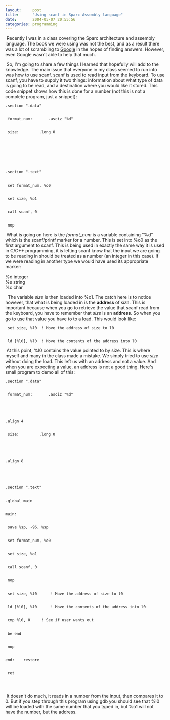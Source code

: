 ```yaml
---
layout:     post
title:      "Using scanf in Sparc Assembly language"
date:       2004-05-07 20:55:56
categories: programming
---
```

  
 Recently I was in a class covering the Sparc architecture and assembly language. The book we were using was not the best, and as a result there was a lot of scrambling to [Google](http://www.google.com) in the hopes of finding answers. However, even Google wasn't able to help that much.   
  
 So, I'm going to share a few things I learned that hopefully will add to the knowledge. The main issue that everyone in my class seemed to run into was how to use scanf. scanf is used to read input from the keyboard. To use scanf, you have to supply it two things: information about what type of data is going to be read, and a destination where you would like it stored. This code snippet shows how this is done for a number (not this is not a complete program, just a snippet):   
  

    
    
      
    
    .section ".data"
      
    
     format_num:	   .asciz "%d"
      
    
     size:		   .long 0
      
    
    
      
    
    
      
    
    .section ".text"
      
    
     set format_num, %o0
      
    
     set size, %o1
      
    
     call scanf, 0
      
    
     nop
      
    
    

  
 What is going on here is the _format_num_ is a variable containing "%d" which is the scanf/printf marker for a number. This is set into %o0 as the first argument to scanf. This is being used in exactly the same way it is used in C/C++ programming, it is letting scanf know that the input we are going to be reading in should be treated as a number (an integer in this case). If we were reading in another type we would have used its appropriate marker:   
  
%d integer   
%s string   
%c char   
  
  The variable _size_ is then loaded into %o1. The catch here is to notice however, that what is being loaded in is the **address** of _size_. This is important because when you go to retrieve the value that scanf read from the keyboard, you have to remember that _size_ is an **address**. So when you go to use that value you have to to a load. This would look like:   
  

    
    
      
    
     set size, %l0	! Move the address of size to l0
      
    
     ld [%l0], %l0	! Move the contents of the address into l0
      
    
    

  
  
 At this point, %l0 contains the value pointed to by size. This is where myself and many in the class made a mistake. We simply tried to use _size_ without doing the load. This left us with an address and not a value. And when you are expecting a value, an address is not a good thing. Here's small program to demo all of this:   
  

    
    
      
    
    .section ".data"
      
    
     format_num:	   .asciz "%d"
      
    
    
      
    
    .align 4
      
    
     size:		   .long 0
      
    
    
      
    
    .align 8
      
    
    
      
    
    .section ".text"
      
    
    .global main
      
    
    main:
      
    
     save %sp, -96, %sp
      
    
     set format_num, %o0
      
    
     set size, %o1
      
    
     call scanf, 0
      
    
     nop
      
    
     set size, %l0		! Move the address of size to l0
      
    
     ld [%l0], %l0		! Move the contents of the address into l0
      
    
     cmp %l0, 0		! See if user wants out
      
    
     be end
      
    
     nop
      
    
    end:	restore
      
    
     ret
      
    
        
    
    

  
  
 It doesn't do much, it reads in a number from the input, then compares it to 0. But if you step through this program using gdb you should see that %l0 will be loaded with the same number that you typed in, but %o1 will not have the number, but the address.  

